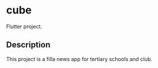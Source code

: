 # cube

Flutter project.

## Description

This project is a filla news app for tertiary schools and club.



